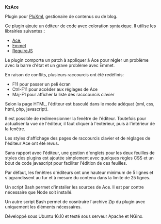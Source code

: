 __KzAce__

Plugin pour [PluXml](http://pluxml.org), gestionaire de contenus ou de blog.

Ce plugin ajoute un éditeur de code avec coloration syntaxique.
Il utilise les librairies suivantes :

* [Ace](https://ace.c9.io/),
* [Emmet](https://docs.emmet.io/)
* [RequireJS](http://requirejs.org)

Le plugin comporte un patch à appliquer à Ace pour régler un problème avec la barre d'état et un grave problème avec Emmet.

En raison de conflits, plusieurs raccourcis ont été redéfinis:

* F11 pour passer un peli écran
* Ctrl-F11 pour accèder aux réglages de Ace
* Maj-F1 pour afficher la liste des racccourcis clavier

Selon la page HTML, l'éditeur est basculé dans le mode adéquat (xml, css, html, php, javascript).

Il est possible de redimensionner la fenêtre de l'éditeur. Toutefois pour actualiser la vue de l'éditeur, il faut cliquer à l'extérieur, puis à l'intérieur de la fenêtre.

Les styles d'affichage des pages de raccourcis clavier et de réglages de l'éditeur Ace ont été revus.

Sans rapport avec l'éditeur, une gestion d'onglets pour les deux feuilles de styles des plugins est ajoutée simplement avec quelques règles CSS et un bout de code javascript pour faciliter l'édition de ces feuilles.

Par défaut, les fenêtres d'éditeurs ont une hauteur minimum de 5 lignes et s'agrandissent au fur et à mesure du contenu dans la limite de 25 lignes.

Un script Bash permet d'installer les sources de Ace. Il est par contre nécessaire que Node soit installé.

Un autre script Bash permet de cosntruire l'archive Zip du plugin avec uniquement les éléments nécessaires.

Développé sous Ubuntu 16.10 et testé sous serveur Apache et NGinx.